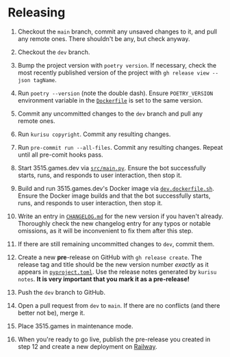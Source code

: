 # Releasing

1. Checkout the `main` branch, commit any unsaved changes to it, and pull any remote ones. There shouldn't be any, but
   check anyway.

2. Checkout the `dev` branch.

3. Bump the project version with `poetry version`. If necessary, check the most recently published version of the
   project with `gh release view --json tagName`.

4. Run `poetry --version` (note the double dash). Ensure `POETRY_VERSION` environment variable in
   the [`Dockerfile`](Dockerfile) is set to the same version.

5. Commit any uncommitted changes to the `dev` branch and pull any remote ones.

6. Run `kurisu copyright`. Commit any resulting changes.

7. Run `pre-commit run --all-files`. Commit any resulting changes. Repeat until all pre-comit hooks pass.

8. Start 3515.games.dev via [`src/main.py`](src/main.py). Ensure the bot successfully starts, runs, and responds to user
   interaction, then stop it.

9. Build and run 3515.games.dev's Docker image via [`dev.dockerfile.sh`](dev.dockerfile.sh). Ensure the Docker image
   builds
   and that the bot successfully starts, runs, and responds to user interaction, then stop it.

10. Write an entry in [`CHANGELOG.md`](CHANGELOG.md) for the new version if you haven't already. Thoroughly check the
    new changelog entry for any typos or notable omissions, as it will be inconvenient to fix them after this step.

11. If there are still remaining uncommitted changes to `dev`, commit them.

12. Create a new **pre**-release on GitHub with `gh release create`. The release tag and title should be the new
    version number _exactly_ as it appears in [`pyproject.toml`](pyproject.toml). Use the release notes generated by
    `kurisu notes`. **It is very important that you mark it as a pre-release!**

13. Push the `dev` branch to GitHub.

14. Open a pull request from `dev` to `main`. If there are no conflicts (and there better not be), merge it.

15. Place 3515.games in maintenance mode.

16. When you're ready to go live, publish the pre-release you created in step 12 and create a new deployment
    on [Railway](https://railway.app).
